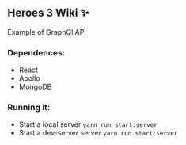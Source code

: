 ## Heroes 3 Wiki ✨
Example of GraphQl API

### Dependences:
- React
- Apollo
- MongoDB

### Running it:
- Start a local server `yarn run start:server`
- Start a dev-server server `yarn run start:server`
